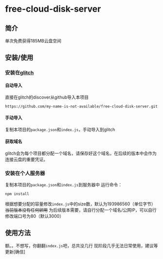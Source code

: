 # free-cloud-disk-server

## 简介

单次免费获得185MB云盘空间
## 安装/使用
### 安装在[glitch](https://glitch.com)
#### 自动导入
直接在glitch的discover从github导入本项目
```text
https://github.com/my-name-is-not-available/free-cloud-disk-server.git
```
#### 手动导入
复制本项目的`package.json`和`index.js`，手动导入到glitch
#### 获取域名
glitch会为每个项目都分配一个域名，请保存好这个域名，在后续的版本中会作为连接云盘的重要凭证。
### 安装在个人服务器
复制本项目的`package.json`和`index.js`到服务器中
运行命令：

```bash
npm install
```
根据想要分配的容量修改`index.js`中的size数，默认为193986560（单位字节）~~当前版本没有任何卵用~~
为后续版本需要，请自行分配一个域名/公网IP，可以自行修改端口号为80（默认3000）

## 使用方法
额。。不想写，你翻翻`index.js`吧，总共没几行
现阶段几乎无法日常使用，建议等更新[确信]
